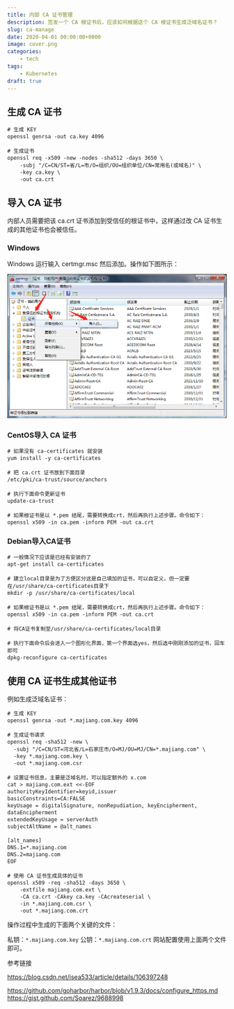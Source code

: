 ```yaml
---
title: 内部 CA 证书管理
description: 签发一个 CA 根证书后，应该如何根据这个 CA 根证书生成泛域名证书？
slug: ca-manage
date: 2020-04-01 00:00:00+0000
image: cover.png
categories:
    - tech
tags:
    - Kubernetes
draft: true
---
```

## 生成 CA 证书

```shell
# 生成 KEY
openssl genrsa -out ca.key 4096

# 生成证书
openssl req -x509 -new -nodes -sha512 -days 3650 \
    -subj "/C=CN/ST=省/L=市/O=组织/OU=组织单位/CN=常用名(或域名)" \
    -key ca.key \
    -out ca.crt
```

## 导入 CA 证书


内部人员需要把该 ca.crt 证书添加到受信任的根证书中，这样通过改 CA 证书生成的其他证书也会被信任。

### Windows

Windows 运行输入 certmgr.msc 然后添加。操作如下图所示：

![在这里插入图片描述](ca-manage.png)

### CentOS导入 CA 证书

```shell
# 如果没有 ca-certificates 就安装
yum install -y ca-certificates

# 把 ca.crt 证书放到下面目录
/etc/pki/ca-trust/source/anchors

# 执行下面命令更新证书
update-ca-trust

# 如果根证书是以 *.pem 结尾，需要转换成crt，然后再执行上述步骤。命令如下：
openssl x509 -in ca.pem -inform PEM -out ca.crt
```

### Debian导入CA证书

```shell
# 一般情况下应该是已经有安装的了
apt-get install ca-certificates

# 建立local目录是为了方便区分这是自己填加的证书，可以自定义，但一定要在/usr/share/ca-certificates目录下
mkdir -p /usr/share/ca-certificates/local 

# 如果根证书是以 *.pem 结尾，需要转换成crt，然后再执行上述步骤。命令如下：
openssl x509 -in ca.pem -inform PEM -out ca.crt

# 将CA证书复制至/usr/share/ca-certificates/local目录

# 执行下面命令后会进入一个图形化界面，第一个界面选yes，然后选中刚刚添加的证书，回车即可
dpkg-reconfigure ca-certificates 
```

## 使用 CA 证书生成其他证书

例如生成泛域名证书：

```shell
# 生成 KEY
openssl genrsa -out *.majiang.com.key 4096

# 生成证书请求
openssl req -sha512 -new \
  -subj "/C=CN/ST=河北省/L=石家庄市/O=MJ/OU=MJ/CN=*.majiang.com" \
  -key *.majiang.com.key \
  -out *.majiang.com.csr

# 设置证书信息，主要是泛域名时，可以指定额外的 x.com
cat > majiang.com.ext <<-EOF
authorityKeyIdentifier=keyid,issuer
basicConstraints=CA:FALSE
keyUsage = digitalSignature, nonRepudiation, keyEncipherment, dataEncipherment
extendedKeyUsage = serverAuth 
subjectAltName = @alt_names

[alt_names]
DNS.1=*.majiang.com
DNS.2=majiang.com
EOF

# 使用 CA 证书生成具体的证书
openssl x509 -req -sha512 -days 3650 \
    -extfile majiang.com.ext \
    -CA ca.crt -CAkey ca.key -CAcreateserial \
    -in *.majiang.com.csr \
    -out *.majiang.com.crt
```


操作过程中生成的下面两个关键的文件：

私钥：`*.majiang.com.key`
公钥：`*.majiang.com.crt`
网站配置使用上面两个文件即可。

参考链接

https://blog.csdn.net/isea533/article/details/106397248

https://github.com/goharbor/harbor/blob/v1.9.3/docs/configure_https.md
https://gist.github.com/Soarez/9688998